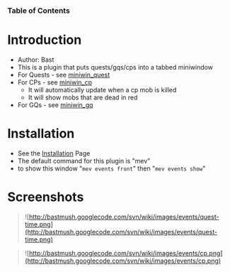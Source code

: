 ### Table of Contents ###


# Introduction #
  * Author: Bast
  * This is a plugin that puts quests/gqs/cps into a tabbed miniwindow
  * For Quests - see [miniwin\_quest](miniwin_quest.md)
  * For CPs - see [miniwin\_cp](miniwin_cp.md)
    * It will automatically update when a cp mob is killed
    * It will show mobs that are dead in red
  * For GQs - see [miniwin\_gq](miniwin_gq.md)

# Installation #
  * See the [Installation](Installation.md) Page
  * The default command for this plugin is "mev"
  * to show this window "`mev events front`" then "`mev events show`"

# Screenshots #

> ![http://bastmush.googlecode.com/svn/wiki/images/events/quest-time.png](http://bastmush.googlecode.com/svn/wiki/images/events/quest-time.png)

> ![http://bastmush.googlecode.com/svn/wiki/images/events/cp.png](http://bastmush.googlecode.com/svn/wiki/images/events/cp.png)